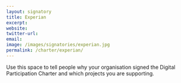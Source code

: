 ```yaml
---
layout: signatory
title: Experian
excerpt: 
website: 
twitter-url:
email: 
image: /images/signatories/experian.jpg
permalink: /charter/experian/
---
```


Use this space to tell people why your organisation signed the Digital Participation Charter and which projects you are supporting.